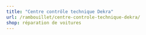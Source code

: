 ```yaml
---
title: "Centre contrôle technique Dekra"
url: /rambouillet/centre-controle-technique-dekra/
shop: réparation de voitures
---
```


